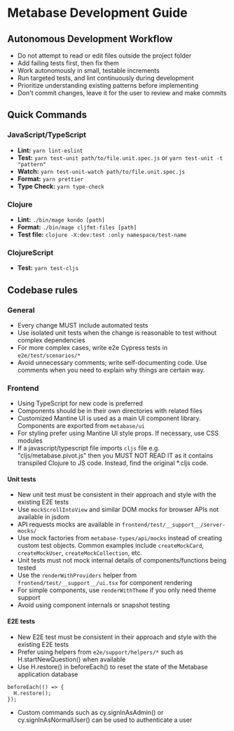 # Metabase Development Guide

## Autonomous Development Workflow

- Do not attempt to read or edit files outside the project folder
- Add failing tests first, then fix them
- Work autonomously in small, testable increments
- Run targeted tests, and lint continuously during development
- Prioritize understanding existing patterns before implementing
- Don't commit changes, leave it for the user to review and make commits

## Quick Commands

### JavaScript/TypeScript

- **Lint:** `yarn lint-eslint`
- **Test:** `yarn test-unit path/to/file.unit.spec.js` or `yarn test-unit -t "pattern"`
- **Watch:** `yarn test-unit-watch path/to/file.unit.spec.js`
- **Format:** `yarn prettier`
- **Type Check:** `yarn type-check`

### Clojure

- **Lint:** `./bin/mage kondo [path]`
- **Format:** `./bin/mage cljfmt-files [path]`
- **Test file:** `clojure -X:dev:test :only namespace/test-name`

### ClojureScript

- **Test:** `yarn test-cljs`

## Codebase rules

### General

- Every change MUST include automated tests
- Use isolated unit tests when the change is reasonable to test without complex dependencies
- For more complex cases, write e2e Cypress tests in `e2e/test/scenarios/*`
- Avoid unnecessary comments; write self-documenting code. Use comments when you need to explain why things are certain way.

### Frontend

- Using TypeScript for new code is preferred
- Components should be in their own directories with related files
- Customized Mantine UI is used as a main UI component library. Components are exported from `metabase/ui`
- For styling prefer using Mantine UI style props. If necessary, use CSS modules
- If a javascript/typescript file imports `cljs` file e.g. "cljs/metabase.pivot.js" then you MUST NOT READ IT as it contains transpiled Clojure to JS code. Instead, find the original \*.cljs code.

#### Unit tests

- New unit test must be consistent in their approach and style with the existing E2E tests
- Use `mockScrollIntoView` and similar DOM mocks for browser APIs not available in jsdom
- API requests mocks are available in `frontend/test/__support__/server-mocks/`
- Use mock factories from `metabase-types/api/mocks` instead of creating custom test objects. Common examples include `createMockCard`, `createMockUser`, `createMockCollection`, etc.
- Unit tests must not mock internal details of components/functions being tested
- Use the `renderWithProviders` helper from `frontend/test/__support__/ui.tsx` for component rendering
- For simple components, use `renderWithTheme` if you only need theme support
- Avoid using component internals or snapshot testing

#### E2E tests

- New E2E test must be consistent in their approach and style with the existing E2E tests
- Prefer using helpers from `e2e/support/helpers/*` such as H.startNewQuestion() when available
- Use H.restore() in beforeEach() to reset the state of the Metabase application database

```
beforeEach(() => {
  H.restore();
});
```

- Custom commands such as cy.signInAsAdmin() or cy.signInAsNormalUser() can be used to authenticate a user
